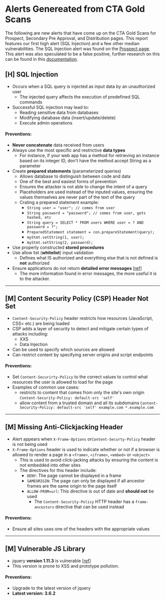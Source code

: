 # Alerts Genereated from CTA Gold Scans 
The following are new alerts that have come up on the CTA Gold Scans for Prospect, Secondary Pre Approval, and Distribution pages.
This report features our first high alert (SQL Injection) and a few other median vulnerabilities. The SQL Injection alert was found on the [Prospect page](https://github.com/KellyTTan/Documentation/blob/main/ctagold/reports%202022-11-29/gold_prospects_report.pdf). This alert was also speculated to be a false positive, further research on this can be found in this [documentation](https://github.com/KellyTTan/Documentation/blob/main/ctagold/documentation/sqli_research.md).

## [H] SQL Injection
- Occurs when a SQL query is injected as input data by an unauthorized user
    - The injected query affects the execution of predefined SQL commands
- Successful SQL injection may lead to:
    - Reading sensitive data from databases
    - Modifying database data (insert/update/delete)
    - Execute admin operations 
#### Preventions: 
- **Never concatenate** data received from users
- Always use the most specific and restrictive **data types** 
    - For instance, if your web app has a method for retrieving an instance based on its integer ID, don't have the method accept String as a parameter
- Create **prepared statements** (parameterized queries)
    - Allows database to distinguish between code and data
    - One of the best and easiest forms of prevention
    - Ensures the attacker is not able to change the intent of a query
    - Placeholders are used instead of the inputed values, ensuring the values themselves are never part of the text of the query
    - Crating a prepared statement example:
        - `String user = "user"; // comes from user`
        - `String password = "password"; // comes from user, gets hashed, etc`
        - `String query = SELECT * FROM users WHERE user = ? AND password = ?";`
        - `PreparedStatement statement = con.prepareStatement(query);`
        - `myStmt.setString(1, user);`
        - `myStmt.setString(2, password);`
- Use properly constructed **stored procedures**
- Use allow list (**whitelist**) input validation
    - Defines what IS authorized and everything else that is not defined is **not** authorized 
- Ensure applications do not return **detailed error messages** [[ref]](https://web.archive.org/web/20151005235207/http://www.net-security.org/dl/articles/IntegrigyIntrotoSQLInjectionAttacks.pdf)
    - The more information found in error messages, the more useful it is to the attacker. 
***

## [M] Content Security Policy (CSP) Header Not Set
- `Content-Security-Policy` header restricts how resources (JavaScript, CSS< etc.) are being loaded
- CSP adds a layer of security to detect and mitigate certain types of attacks including:
    - XXS
    - Data Injection 
- Can be used to specify which sources are allowed
- Can restrict content by specifying server origins and script endpoints
#### Preventions:
- Set `Content-Securirty-Policy` to the correct values to control what resources the user is allowed to load for the page 
- Examples of common use cases:
    - restricts to content that comes from only the site's own origin
`Content-Security-Policy: default-src 'self'`
    - allow content from a trusted domain and all its subdomains 
`Content-Security-Policy: default-src 'self' example.com *.example.com`
***

## [M] Missing Anti-Clickjacking Header
- Alert appears when `X-Frame-Options` or`Content-Securty-Policy` header is not being used 
- `X-Frame-Options` header is used to indicate whether or not if a browser is allowed to render a page in a `<frame>`, `<iframe>`, `<embed>` or `<object>`
    - This is used to avoid click-jacking attacks by ensuring the content is not embedded into other sites
    - The directives for this header include:
        - `DENY`: The page cannot be displayed in a frame
        - `SAMEORIGIN`: The page can only be displayed if all ancestor frames are the same origin to the page itself
        - `ALLOW-FROM=url`: This directive is out of date and **should not** be used
            - The `Content-Security-Policy` HTTP header has a `frame-ancestors` directive that can be used instead
#### Preventions:
- Ensure all sites uses one of the headers with the appropriate values
***

## [M] Vulnerable JS Library
- jquery **version 1.11.3** is vulnerable [[ref]](https://security.snyk.io/package/npm/jquery/1.11.3)
- This version is prone to XSS and prototype pollution.
#### Preventions: 
- Upgrade to the latest version of jquery 
- **Latest version: 3.6.2**
